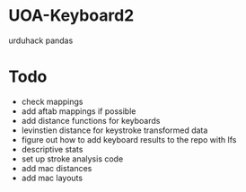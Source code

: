 # UOA-Keyboard2

urduhack
pandas


# Todo
- check mappings
- add aftab mappings if possible
- add distance functions for keyboards
- levinstien distance for keystroke transformed data
- figure out how to add keyboard results to the repo with lfs
- descriptive stats 
- set up stroke analysis code
- add mac distances
- add mac layouts

